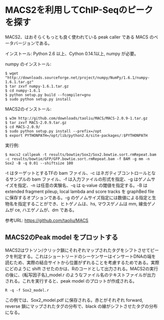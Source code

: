 # MACS2を利用してChIP-Seqのピークを探す
MACS2、はおそらくもっとも良く使われている peak caller である MACS のベータバージョンである。

インストール:
Python 2.6 以上、Cython 0.14.1以上, numpy が必要。

numpy のインストール:
```
$ wget "http://downloads.sourceforge.net/project/numpy/NumPy/1.6.1/numpy-1.6.1.tar.gz"
$ tar zxvf numpy-1.6.1.tar.gz 
$ cd numpy-1.6.1
$ python setup.py build --fcompiler=gnu
$ sudo python setup.py install
```

MACS2のインストール:
```
$ w3m http://github.com/downloads/taoliu/MACS/MACS-2.0.9-1.tar.gz
$ tar zxvf MACS-2.0.9.tar.gz
$ cd MACS-2.0.9/
$ sudo python setup.py install --prefix=/opt
$ export PYTHONPATH=/opt/lib/python2.6/site-packages/:$PYTHONPATH
```

実行例:
```
$ macs2 callpeak -t results/bowtie/Sox2/Sox2.bowtie.sort.rmRepeat.bam -c results/bowtie/GFP/GFP.bowtie.sort.rmRepeat.bam -f BAM -g mm -n Sox2 -B -q 0.01 --shiftsize 100
```
-t はターゲットとするTFの bam ファイル、-c はネガティブコントロールとなるサンプルの bam ファイル、-f は入力ファイルの形式を指定、-g はゲノムサイズを指定、-n は任意の実験名、-q は q-value の閾値を指定する。-B は extended fragment pileup, local lambda and score tracks を graphBed file に保存するオプションである。-g のゲノムサイズ指定には数値による指定と生物名を指定することができ、ヒトゲノムは、hs, マウスゲノムは mm, 線虫ゲノムが ce, ハエゲノムが、dm である。

参考URL: https://github.com/taoliu/MACS

## MACS2のPeak model をプロットする
MACS2はワトソン/クリック鎖にそれぞれマップされたタグをシフトさせてピークを判定する。これはショートリードのシーケンサーはインサートDNAの端を読むため、実際の結合サイトから位置がずれることを考慮するためである。実際にどのように shift させたのかは、Rのコードとして出力される。MACS2の実行の後に、{転写因子名}_model.r のようなファイル名のテキストファイルが出力される。これを実行すると、peak model のプロットが作成される。

```
R -q -f Sox2_model.r
```

この例では、Sox2_model.pdf に保存される。赤とがそれぞれ forward, reverse 鎖にマップされたタグの分布で、black の線がシフトさせたタグの分布になる。
